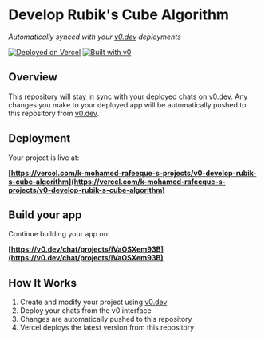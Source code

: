 # Develop Rubik's Cube Algorithm

*Automatically synced with your [v0.dev](https://v0.dev) deployments*

[![Deployed on Vercel](https://img.shields.io/badge/Deployed%20on-Vercel-black?style=for-the-badge&logo=vercel)](https://vercel.com/k-mohamed-rafeeque-s-projects/v0-develop-rubik-s-cube-algorithm)
[![Built with v0](https://img.shields.io/badge/Built%20with-v0.dev-black?style=for-the-badge)](https://v0.dev/chat/projects/iVaOSXem93B)

## Overview

This repository will stay in sync with your deployed chats on [v0.dev](https://v0.dev).
Any changes you make to your deployed app will be automatically pushed to this repository from [v0.dev](https://v0.dev).

## Deployment

Your project is live at:

**[https://vercel.com/k-mohamed-rafeeque-s-projects/v0-develop-rubik-s-cube-algorithm](https://vercel.com/k-mohamed-rafeeque-s-projects/v0-develop-rubik-s-cube-algorithm)**

## Build your app

Continue building your app on:

**[https://v0.dev/chat/projects/iVaOSXem93B](https://v0.dev/chat/projects/iVaOSXem93B)**

## How It Works

1. Create and modify your project using [v0.dev](https://v0.dev)
2. Deploy your chats from the v0 interface
3. Changes are automatically pushed to this repository
4. Vercel deploys the latest version from this repository